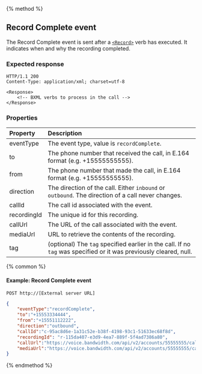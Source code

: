 {% method %}
##  Record Complete event

The Record Complete event is sent after a [`<Record>`](../verbs/record.md) verb has executed. It indicates when and why the recording completed.

### Expected response

```http
HTTP/1.1 200
Content-Type: application/xml; charset=utf-8

<Response>
    <!-- BXML verbs to process in the call -->
</Response>
```

### Properties
| Property         | Description                                                                                                       |
|:-----------------|:------------------------------------------------------------------------------------------------------------------|
| eventType        | The event type, value is `recordComplete`.                                                                        |
| to               | The phone number that received the call, in E.164 format (e.g. +15555555555).                                     |
| from             | The phone number that made the call, in E.164 format (e.g. +15555555555).                                         |
| direction        | The direction of the call. Either `inbound` or `outbound`. The direction of a call never changes.                 |
| callId           | The call id associated with the event.                                                                            |
| recordingId      | The unique id for this recording.                                                                                 |
| callUrl          | The URL of the call associated with the event.                                                                    |
| mediaUrl         | URL to retrieve the contents of the recording.                                                                    |
| tag              | (optional) The `tag` specified earlier in the call. If no `tag` was specified or it was previously cleared, null. |

{% common %}

#### Example: Record Complete event

```
POST http://[External server URL]
```

```json
{
	"eventType":"recordComplete",
	"to":"+15553334444",
	"from":"+15551112222",
	"direction":"outbound",
	"callId":"c-95ac8d6e-1a31c52e-b38f-4198-93c1-51633ec68f8d",
	"recordingId": "r-115da407-e3d9-4ea7-889f-5f4ad7386a80",
	"callUrl":"https://voice.bandwidth.com/api/v2/accounts/55555555/calls/c-95ac8d6e-1a31c52e-b38f-4198-93c1-51633ec68f8d",
	"mediaUrl":"https://voice.bandwidth.com/api/v2/accounts/55555555/calls/c-95ac8d6e-1a31c52e-b38f-4198-93c1-51633ec68f8d/recordings/r-115da407-e3d9-4ea7-889f-5f4ad7386a80/media"
}
```

{% endmethod %}
